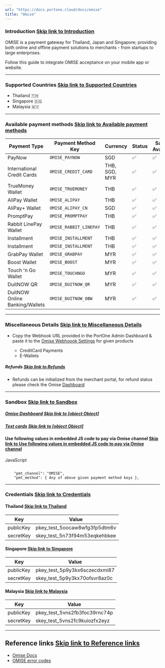```yaml
---
url: "https://docs.portone.cloud/docs/omise"
title: "Omise"
---
```


### Introduction   [Skip link to Introduction](https://docs.portone.cloud/docs/omise\#introduction)

OMISE is a payment gateway for Thailand, Japan and Singapore; providing both online and offline payment solutions to merchants - from startups to large enterprises.

Follow this guide to integrate OMISE acceptance on your mobile app or website.

* * *

### Supported Countries   [Skip link to Supported Countries](https://docs.portone.cloud/docs/omise\#supported-countries)

- Thailand 🇹🇭
- Singapore 🇸🇬
- Malaysia 🇲🇾

* * *

### Available payment methods   [Skip link to Available payment methods](https://docs.portone.cloud/docs/omise\#available-payment-methods)

| Payment Type | Payment Method Key | Currency | Status | Sandbox Availability |
| --- | --- | --- | --- | --- |
| PayNow | `OMISE_PAYNOW` | SGD | ✅ | ✅ |
| International Credit Cards | `OMISE_CREDIT_CARD` | THB, SGD, MYR | ✅ | ✅ |
| TrueMoney Wallet | `OMISE_TRUEMONEY` | THB | ✅ | ✅ |
| AliPay Wallet | `OMISE_ALIPAY` | THB | ✅ | ✅ |
| AliPay+ Wallet | `OMISE_ALIPAY_CN` | SGD | ✅ | ✅ |
| PromptPay | `OMISE_PROMPTPAY` | THB | ✅ | ✅ |
| Rabbit LinePay Wallet | `OMISE_RABBIT_LINEPAY` | THB | ✅ | ✅ |
| Installment | `OMISE_INSTALLMENT` | THB | ✅ | ✅ |
| Installment | `OMISE_INSTALLMENT` | THB | ✅ | ✅ |
| GrabPay Wallet | `OMISE_GRABPAY` | MYR | ✅ | ✅ |
| Boost Wallet | `OMISE_BOOST` | MYR | ✅ | ✅ |
| Touch 'n Go Wallet | `OMISE_TOUCHNGO` | MYR | ✅ | ✅ |
| DuitNOW QR | `OMISE_DUITNOW_QR` | MYR | ✅ | ✅ |
| DuitNOW Online Banking/Wallets | `OMISE_DUITNOW_OBW` | MYR | ✅ | ✅ |

* * *

### Miscellaneous Details   [Skip link to Miscellaneous Details](https://docs.portone.cloud/docs/omise\#miscellaneous-details)

- Copy the Webhook URL provided in the PortOne Admin Dashboard & paste it to the [Omise Webhoook Settings](https://dashboard.omise.co/webhooks) for given products

  - CreditCard Payments
  - E-Wallets

##### Refunds   [Skip link to Refunds](https://docs.portone.cloud/docs/omise\#refunds)

- Refunds can be initialized from the merchant portal, for refund status please check the Omise [Dashboard](https://dashboard.omise.co/refunds)

* * *

### Sandbox   [Skip link to Sandbox](https://docs.portone.cloud/docs/omise\#sandbox)

##### [Omise Dashboard](https://dashboard.omise.co/)   [Skip link to [object Object]](https://docs.portone.cloud/docs/omise\#omise-dashboard)

##### [Test cards](https://www.omise.co/api-testing)   [Skip link to [object Object]](https://docs.portone.cloud/docs/omise\#test-cards)

#### Use following values in embedded JS code to pay via Omise channel   [Skip link to Use following values in embedded JS code to pay via Omise channel](https://docs.portone.cloud/docs/omise\#use-following-values-in-embedded-js-code-to-pay-via-omise-channel)

JavaScript

```rdmd-code lang-javascript theme-light

    "pmt_channel": "OMISE",
    "pmt_method": { Any of above given payment method keys },

```

* * *

### Credentials   [Skip link to Credentials](https://docs.portone.cloud/docs/omise\#credentials)

#### Thailand   [Skip link to Thailand](https://docs.portone.cloud/docs/omise\#thailand)

| Key | Value |
| --- | --- |
| publicKey | pkey\_test\_5oocaw8wfg3fp5dtm6v |
| secretKey | skey\_test\_5n73f94m53eqkehbkee |

#### Singapore   [Skip link to Singapore](https://docs.portone.cloud/docs/omise\#singapore)

| Key | Value |
| --- | --- |
| publicKey | pkey\_test\_5p9y3kx6sczecdxmi87 |
| secretKey | skey\_test\_5p9y3kx70ofsvr8az0c |

#### Malaysia   [Skip link to Malaysia](https://docs.portone.cloud/docs/omise\#malaysia)

| Key | Value |
| --- | --- |
| publicKey | pkey\_test\_5vns2fb3foc39rnc74p |
| secretKey | skey\_test\_5vns2fc9kuiozfx2eyz |

* * *

## Reference links   [Skip link to Reference links](https://docs.portone.cloud/docs/omise\#reference-links)

- [Omise Docs](https://www.omise.co/docs)
- [OMISE error codes](https://www.omise.co/api-errors)
